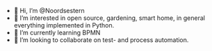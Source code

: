 - 👋 Hi, I’m @Noordsestern
- 👀 I’m interested in open source, gardening, smart home, in general everything implemented in Python.
- 🌱 I’m currently learning BPMN
- 💞️ I’m looking to collaborate on test- and process automation.

<!---
Noordsestern/Noordsestern is a ✨ special ✨ repository because its `README.md` (this file) appears on your GitHub profile.
You can click the Preview link to take a look at your changes.
<a rel="me" href="https://fosstodon.org/@noordsestern">Mastodon</a>
--->
